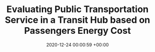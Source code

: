---
layout: post
title:  "Evaluating Public Transportation Service in a Transit Hub based on Passengers Energy Cost"
date:   2020-12-24 00:00:59 +00:00
image: images/empty.png
categories: research
description: Public transportation, Energy Cost
authors: Xiongfei Lai, Jing Teng, Lu Ling
venue: 23rd International Conference on Intelligent Transportation Systems (2020)
paper: https://ieeexplore.ieee.org/abstract/document/9294662 
---